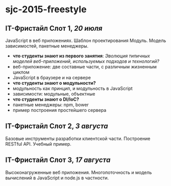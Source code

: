 # sjc-2015-freestyle

## IT-Фристайл Слот 1, _20 июля_

JavaScript в веб приложениях. Шаблон проектирования Модуль. Модель зависимостей, пакетные менеджеры.

* **что студенты знают из первого занятия**: _Эволюция типичных моделей веб-приложений, используемых подходов и технологий?_
* веб-приложение: две составные части, с различным жизненным циклом
* JavaScript в браузере и на сервере
* **что студенты знают о модульности?**
* модульность как принцип, и модульность в JavaScript
* зависимости: модульные, объектные
* **что студенты знают о DI/IoC?**
* пакетные менеджеры: npm, bower
* пример построения простейшего сервера

## IT-Фристайл Слот 2, _3 августа_

Базовые инструменты разработки клиентской части. Построение RESTful API. Учебный пример.

## IT-Фристайл Слот 3, _17 августа_

Высоконагруженные веб приложения. Многопоточность и модель вычислений в JavaScript и node.js в частности.
